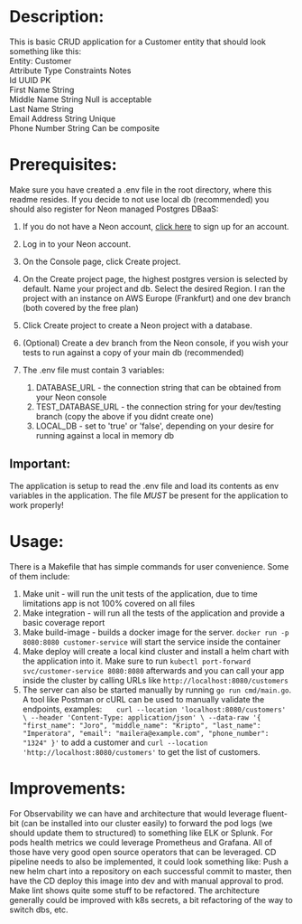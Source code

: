 # Description:
This is basic CRUD application for a Customer entity that should look
something like this: <br>
Entity: Customer<br>
Attribute Type Constraints Notes<br>
Id UUID PK<br>
First Name String<br>
Middle Name String Null is acceptable<br>
Last Name String<br>
Email Address String Unique<br>
Phone Number String Can be composite<br>

# Prerequisites:
Make sure you have created a .env file in the root directory, where this readme resides. If you decide
to not use local db (recommended) you should also register for Neon managed Postgres DBaaS:
1. If you do not have a Neon account, [click here](https://console.neon.tech/realms/prod-realm/protocol/openid-connect/auth?client_id=neon-console&redirect_uri=https%3A%2F%2Fconsole.neon.tech%2Fauth%2Fkeycloak%2Fcallback&response_type=code&scope=openid+profile+email&state=6tSQVbgMQ2Al1q6GRWXHqA%3D%3D%2C%2C%2C) to sign up for an account.
2. Log in to your Neon account.
3. On the Console page, click Create project.
4. On the Create project page, the highest postgres version is selected by default. Name your project and db. Select the desired Region. I ran the project with an instance on AWS Europe (Frankfurt) and one dev branch (both covered by the free plan)
5. Click Create project to create a Neon project with a database.
6. (Optional) Create a dev branch from the Neon console, if you wish your tests to run against a copy of your main db (recommended)<br>

7. The .env file must contain 3 variables:<br>
   1. DATABASE_URL - the connection string that can be obtained from your Neon console
   2. TEST_DATABASE_URL - the connection string for your dev/testing branch (copy the above if you didnt create one)
   3. LOCAL_DB - set to 'true' or 'false', depending on your desire for running against a local in memory db
## Important:
The application is setup to read the .env file and load its contents as env variables in the application. The file _MUST_ be present for the application to work properly!

# Usage:
There is a Makefile that has simple commands for user convenience. Some of them include:
1. Make unit - will run the unit tests of the application, due to time limitations app is not 100% covered on all files
2. Make integration - will run all the tests of the application and provide a basic coverage report
3. Make build-image - builds a docker image for the server. `docker run -p 8080:8080 customer-service` will start the service inside the container
4. Make deploy will create a local kind cluster and install a helm chart with the application into it. Make sure to run `kubectl port-forward svc/customer-service 8080:8080` afterwards and you can call your app inside the cluster by calling URLs like `http://localhost:8080/customers`
5. The server can also be started manually by running `go run cmd/main.go`. A tool like Postman or cURL can be used to manually validate the endpoints, examples:
`   curl --location 'localhost:8080/customers' \
   --header 'Content-Type: application/json' \
   --data-raw '{
   "first_name": "Joro",
   "middle_name": "Kripto",
   "last_name": "Imperatora",
   "email": "mailera@example.com",
   "phone_number": "1324"
   }'` to add a customer and `curl --location 'http://localhost:8080/customers'` to get the list of customers.

# Improvements:
For Observability we can have and architecture that would leverage fluent-bit (can be installed into our cluster easily) to forward
the pod logs (we should update them to structured) to something like ELK or Splunk. For pods health metrics we could leverage
Prometheus and Grafana. All of those have very good open source operators that can be leveraged. CD pipeline needs to also be implemented, it could look
something like: Push a new helm chart into a repository on each successful commit to master, then have the CD deploy this image into dev and with manual approval to prod.
Make lint shows quite some stuff to be refactored. The architecture generally could be improved with k8s secrets, a bit refactoring of the way to switch dbs, etc.